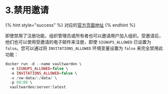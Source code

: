 # 3.禁用邀请

{% hint style="success" %}
对应的[官方页面地址](https://github.com/dani-garcia/vaultwarden/wiki/Disable-invitations)
{% endhint %}

即使禁用了注册功能，组织管理员或所有者也可以邀请用户加入组织。受邀请后，他们也可以使用受邀请的电子邮件来注册，即使 `SIGNUPS_ALLOWED` 已设置为 `false`。您可以通过将 `INVITATIONS_ALLOWED` 环境变量设置为 `false` 来完全禁用此功能：

```php
docker run -d --name vaultwarden \
  -e SIGNUPS_ALLOWED=false \
  -e INVITATIONS_ALLOWED=false \
  -v /vw-data/:/data/ \
  -p 80:80 \
  vaultwarden/server:latest
```
